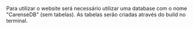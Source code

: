 Para utilizar o website será necessário utilizar uma database com o nome "CarenseDB" (sem tabelas). 
As tabelas serão criadas através do build no terminal.
